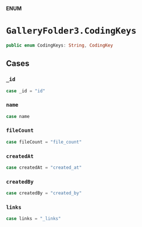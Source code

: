 **ENUM**

# `GalleryFolder3.CodingKeys`

```swift
public enum CodingKeys: String, CodingKey
```

## Cases
### `_id`

```swift
case _id = "id"
```

### `name`

```swift
case name
```

### `fileCount`

```swift
case fileCount = "file_count"
```

### `createdAt`

```swift
case createdAt = "created_at"
```

### `createdBy`

```swift
case createdBy = "created_by"
```

### `links`

```swift
case links = "_links"
```
